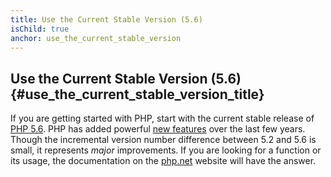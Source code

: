 ```yaml
---
title: Use the Current Stable Version (5.6)
isChild: true
anchor: use_the_current_stable_version
---
```


## Use the Current Stable Version (5.6) {#use_the_current_stable_version_title}

If you are getting started with PHP, start with the current stable release of [PHP 5.6][php-release]. PHP has added powerful [new features](#language_highlights) over the last few years. Though the incremental version number difference between 5.2 and 5.6 is small, it represents _major_ improvements. If you are looking for a function or its usage, the documentation on the [php.net][php-docs] website will have the answer.

[php-release]: http://www.php.net/downloads.php
[php-docs]: http://www.php.net/manual/en/

